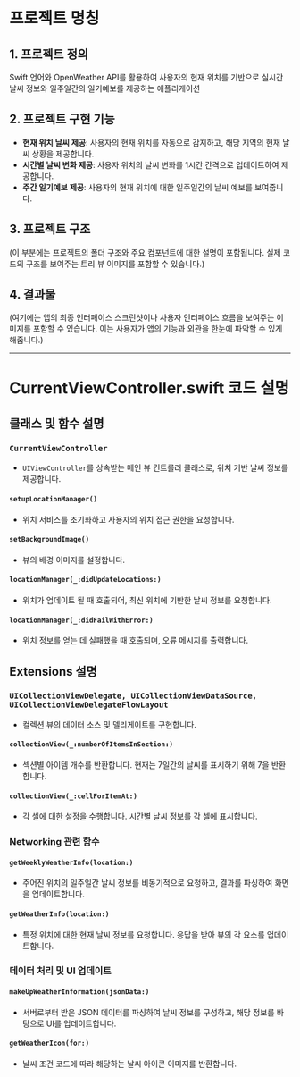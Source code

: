 # 프로젝트 명칭

## 1. 프로젝트 정의
Swift 언어와 OpenWeather API를 활용하여 사용자의 현재 위치를 기반으로 실시간 날씨 정보와 일주일간의 일기예보를 제공하는 애플리케이션

## 2. 프로젝트 구현 기능
- **현재 위치 날씨 제공**: 사용자의 현재 위치를 자동으로 감지하고, 해당 지역의 현재 날씨 상황을 제공합니다.
- **시간별 날씨 변화 제공**: 사용자 위치의 날씨 변화를 1시간 간격으로 업데이트하여 제공합니다.
- **주간 일기예보 제공**: 사용자의 현재 위치에 대한 일주일간의 날씨 예보를 보여줍니다.

## 3. 프로젝트 구조
(이 부분에는 프로젝트의 폴더 구조와 주요 컴포넌트에 대한 설명이 포함됩니다. 실제 코드의 구조를 보여주는 트리 뷰 이미지를 포함할 수 있습니다.)

## 4. 결과물
(여기에는 앱의 최종 인터페이스 스크린샷이나 사용자 인터페이스 흐름을 보여주는 이미지를 포함할 수 있습니다. 이는 사용자가 앱의 기능과 외관을 한눈에 파악할 수 있게 해줍니다.)

---

# CurrentViewController.swift 코드 설명

## 클래스 및 함수 설명

### `CurrentViewController`
- `UIViewController`를 상속받는 메인 뷰 컨트롤러 클래스로, 위치 기반 날씨 정보를 제공합니다.

#### `setupLocationManager()`
- 위치 서비스를 초기화하고 사용자의 위치 접근 권한을 요청합니다.

#### `setBackgroundImage()`
- 뷰의 배경 이미지를 설정합니다.

#### `locationManager(_:didUpdateLocations:)`
- 위치가 업데이트 될 때 호출되어, 최신 위치에 기반한 날씨 정보를 요청합니다.

#### `locationManager(_:didFailWithError:)`
- 위치 정보를 얻는 데 실패했을 때 호출되며, 오류 메시지를 출력합니다.

## Extensions 설명

### `UICollectionViewDelegate, UICollectionViewDataSource, UICollectionViewDelegateFlowLayout`
- 컬렉션 뷰의 데이터 소스 및 델리게이트를 구현합니다.

#### `collectionView(_:numberOfItemsInSection:)`
- 섹션별 아이템 개수를 반환합니다. 현재는 7일간의 날씨를 표시하기 위해 7을 반환합니다.

#### `collectionView(_:cellForItemAt:)`
- 각 셀에 대한 설정을 수행합니다. 시간별 날씨 정보를 각 셀에 표시합니다.

### Networking 관련 함수

#### `getWeeklyWeatherInfo(location:)`
- 주어진 위치의 일주일간 날씨 정보를 비동기적으로 요청하고, 결과를 파싱하여 화면을 업데이트합니다.

#### `getWeatherInfo(location:)`
- 특정 위치에 대한 현재 날씨 정보를 요청합니다. 응답을 받아 뷰의 각 요소를 업데이트합니다.

### 데이터 처리 및 UI 업데이트

#### `makeUpWeatherInformation(jsonData:)`
- 서버로부터 받은 JSON 데이터를 파싱하여 날씨 정보를 구성하고, 해당 정보를 바탕으로 UI를 업데이트합니다.

#### `getWeatherIcon(for:)`
- 날씨 조건 코드에 따라 해당하는 날씨 아이콘 이미지를 반환합니다.
